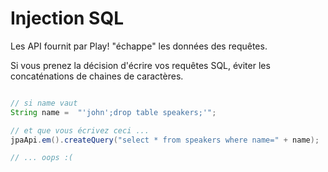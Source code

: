 # Injection SQL

Les API fournit par Play! "échappe" les données des requêtes.

Si vous prenez la décision d'écrire vos requêtes SQL, éviter les concaténations de chaines de caractères.

```java

// si name vaut
String name =  "'john';drop table speakers;'";

// et que vous écrivez ceci ...
jpaApi.em().createQuery("select * from speakers where name=" + name);

// ... oops :(

```
